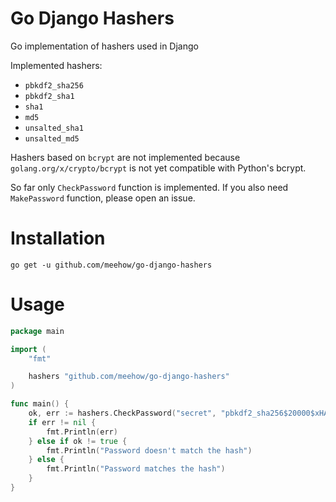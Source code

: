 Go Django Hashers
=================

Go implementation of hashers used in Django

Implemented hashers:
- `pbkdf2_sha256`
- `pbkdf2_sha1`
- `sha1`
- `md5`
- `unsalted_sha1`
- `unsalted_md5`

Hashers based on `bcrypt` are not implemented because `golang.org/x/crypto/bcrypt` is not yet compatible with Python's bcrypt. 

So far only `CheckPassword` function is implemented. If you also need `MakePassword` function, please open an issue.

Installation
============

```
go get -u github.com/meehow/go-django-hashers
```

Usage
=====

```go
package main

import (
	"fmt"

	hashers "github.com/meehow/go-django-hashers"
)

func main() {
	ok, err := hashers.CheckPassword("secret", "pbkdf2_sha256$20000$xHAwgryJD2q2$PqZjhRe60ZCfa2fBDI7prOhst33qaeHoYSgsaRfiMDE=")
	if err != nil {
		fmt.Println(err)
	} else if ok != true {
		fmt.Println("Password doesn't match the hash")
	} else {
		fmt.Println("Password matches the hash")
	}
}
```
